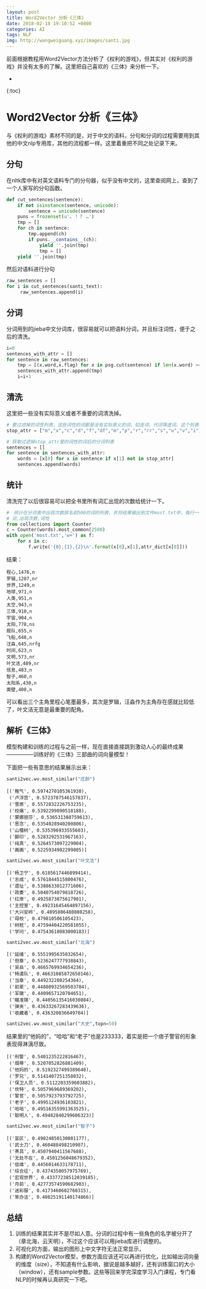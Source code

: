 ```yaml
---
layout: post
title: Word2Vector 分析《三体》
date: 2018-02-18 19:10:52 +0800
categories: AI
tags: NLP 
img: http://wangweiguang.xyz/images/santi.jpg
---
```




前面根据教程用Word2Vector方法分析了《权利的游戏》，但其实对《权利的游戏》并没有太多的了解。这里把自己喜欢的《三体》来分析一下。



* 
{:toc}
# Word2Vector 分析《三体》
与《权利的游戏》素材不同的是，对于中文的语料，分句和分词的过程需要用到其他的中文nlp专用库，其他的流程都一样。这里着重把不同之处记录下来。

## 分句
在nltk库中有对英文语料专门的分句器，似乎没有中文的，这里查阅网上，查到了一个人家写的分句函数。

```python
def cut_sentences(sentence):  
    if not isinstance(sentence, unicode):  
        sentence = unicode(sentence)  
    puns = frozenset(u'。！？ …')  
    tmp = []  
    for ch in sentence:  
        tmp.append(ch)  
        if puns.__contains__(ch):  
            yield ''.join(tmp)  
            tmp = []  
    yield ''.join(tmp)  
```
然后对语料进行分句

```python
raw_sentences = []
for i in cut_sentences(santi_text):  
     raw_sentences.append(i)
```

## 分词
分词用到的jieba中文分词库，很容易就可以把语料分词，并且标注词性，便于之后的清洗。

```python
i=0
sentences_with_attr = []
for sentence in raw_sentences:
    tmp = [(x.word,x.flag) for x in psg.cut(sentence) if len(x.word) >= 2]
    sentences_with_attr.append(tmp)
    i=i+1
```

## 清洗
这里把一些没有实际意义或者不重要的词清洗掉。

```python
# 要过滤掉的词性列表，这些词性的词都是没有实际意义的词，如连词、代词等虚词，这个列表初始化为空列表，后面根据分析结果手工往里面一个个添加
stop_attr = ["m","x","c","d","f","df","m","p","r","rr","s","u","v","i"]

# 获取过滤掉stop_attr里的词性的词后的分词列表
sentences = []
for sentence in sentences_with_attr:
    words = [x[0] for x in sentence if x[1] not in stop_attr]
    sentences.append(words)
```

## 统计
清洗完了以后很容易可以把全书里所有词汇出现的次数给统计一下。

```python
#　统计在分词表中出现次数排名前500的词的列表，并将结果输出到文件most.txt中，每行一个词，格式为：
# 词,出现次数,词性
from collections import Counter
c = Counter(words).most_common(2500)
with open('most.txt','w+') as f:
    for x in c:
        f.write('{0},{1},{2}\n'.format(x[0],x[1],attr_dict[x[0]]))
```
结果：

```
程心,1476,n
罗辑,1287,nr 
世界,1249,n
地球,971,n
人类,951,n
太空,943,n
三体,910,n
宇宙,904,n
太阳,778,ns
舰队,655,n
飞船,648,n
汪淼,645,nrfg
时间,623,n
文明,573,nr
叶文洁,489,nr
信息,483,n
智子,460,n
太阳系,430,n
面壁,408,n
```
可以看出三个主角里程心笔墨最多，其次是罗辑，汪淼作为主角存在感就比较低了，叶文洁无意是最重要的配角。

## 解析《三体》
模型构建和训练的过程与之前一样，现在直接直接跳到激动人心的最终成果—————训练好的《三体》三部曲的词向量模型！

下面把一些有意思的结果展示出来：

```python
santi2vec.wv.most_similar("庄颜")
```
```
[('稚气', 0.5974270105361938),
 ('卢浮宫', 0.5723787546157837),
 ('雪原', 0.5572832226753235),
 ('绞痛', 0.5392299890518188),
 ('蒙娜丽莎', 0.536531388759613),
 ('思念', 0.5354028940200806),
 ('山楂树', 0.535396933555603),
 ('脚印', 0.5283292531967163),
 ('纯真', 0.5264573097229004),
 ('画画', 0.5225934982299805)]
```

```python
santi2vec.wv.most_similar("叶文洁")
```

```
[('杨卫宁', 0.6185617446899414),
 ('志成', 0.5761844515800476),
 ('遗址', 0.5388633012771606),
 ('政委', 0.5040754079818726),
 ('红岸', 0.4925873875617981),
 ('主控室', 0.49231645464897156),
 ('大兴安岭', 0.4895886480808258),
 ('母校', 0.479810506105423),
 ('树桩', 0.47594404220581055),
 ('学问', 0.47543618083000183)]
```

```python
santi2vec.wv.most_similar("北海")
```

```
[('延绪', 0.5551995635032654),
 ('但章', 0.5236247777938843),
 ('吴岳', 0.4665769934654236),
 ('特遣队', 0.46631085872650146),
 ('当章', 0.449232280254364),
 ('前辈', 0.44880932569503784),
 ('军徽', 0.4409657120704651),
 ('瞄准镜', 0.44056135416030884),
 ('弹夹', 0.43633267283439636),
 ('收藏者', 0.436320036649704)]
```

```python
santi2vec.wv.most_similar("大史",topn=50)
```
结果里的“他妈的”，“哈哈”和“老子”也是233333，着实是把一个痞子警官的形象表现得淋漓尽致。
```
[('刑警', 0.5401235222816467),
 ('烟蒂', 0.5207052826881409),
 ('他妈的', 0.5192327499389648),
 ('罗兄', 0.5141407251358032),
 ('保卫人员', 0.5112203359603882),
 ('坎特', 0.5057969689369202),
 ('警官', 0.5057923793792725),
 ('老子', 0.4995124936103821),
 ('哈哈', 0.49516355991363525),
 ('聪明人', 0.49482840299606323)]
```

```python
santi2vec.wv.most_similar("智子")
```

```
[('盲区', 0.49024850130081177),
 ('武士刀', 0.460488498210907),
 ('茶具', 0.4507940411567688),
 ('无处不在', 0.4501256048679352),
 ('低维', 0.4456014633178711),
 ('综合征', 0.4374358057975769),
 ('宏观世界', 0.43377238512039185),
 ('月前', 0.42773574590682983),
 ('迷彩服', 0.4173460602760315),
 ('笨办法', 0.40825191140174866)]
```
## 总结
1. 训练的结果其实并不是尽如人意。分词的过程中有一些角色的名字被分开了（章北海，云天明），不过这个应该可以用jieba库进行调整的。
2. 可视化的方面，输出的图形上中文字符无法正常显示，
3. 构建的Word2Vector模型，参数方面应该还可以再进行优化，比如输出词向量的维度（size），不知道有什么影响，据说是越多越好，还有训练窗口的大小（window），还有sample参数。这些等回来学完深度学习入门课程，专门看NLP的时候再认真研究一下吧。

